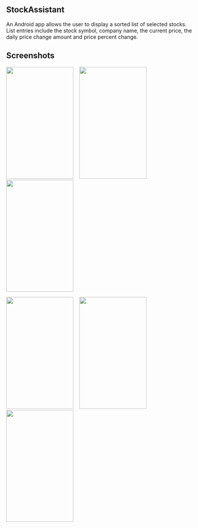 ## StockAssistant
An Android app allows the user to display a sorted list of selected stocks. List entries include the stock symbol, company name, the current price, the daily price change amount and price percent change.

## Screenshots
<img src="https://user-images.githubusercontent.com/22254732/119575999-867f8d80-bd7d-11eb-8d5e-5d345c45e719.png" width="180" height="300">&nbsp;&nbsp;&nbsp;&nbsp;<img src="https://user-images.githubusercontent.com/22254732/119575989-82537000-bd7d-11eb-96b8-f973986cb962.png" width="180" height="300">&nbsp;&nbsp;&nbsp;&nbsp;<img src="https://user-images.githubusercontent.com/22254732/119575997-867f8d80-bd7d-11eb-8b54-2879a8322ebd.png" width="180" height="300">


<img src="https://user-images.githubusercontent.com/22254732/119576001-87182400-bd7d-11eb-8342-839d6e8dc042.png" width="180" height="300">&nbsp;&nbsp;&nbsp;&nbsp;<img src="https://user-images.githubusercontent.com/22254732/119575825-3a344d80-bd7d-11eb-9bcc-985e43f4a654.png" width="180" height="300">&nbsp;&nbsp;&nbsp;&nbsp;<img src="https://user-images.githubusercontent.com/22254732/119576000-87182400-bd7d-11eb-8947-de2dd4df7958.png" width="180" height="300">

